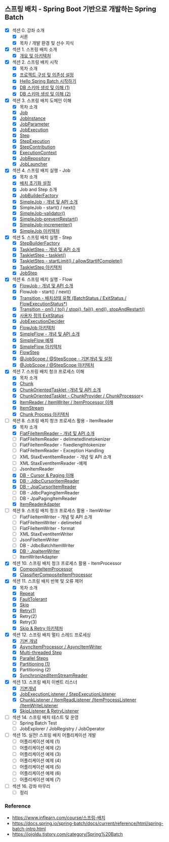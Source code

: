 ## 스프링 배치 - Spring Boot 기반으로 개발하는 Spring Batch

- [x] 섹션 0. 강좌 소개
    - [x] 서론
    - [x] 목차 / 개발 환경 및 선수 지식
- [x] 섹션 1. 스프링 배치 소개
    - [x] [개요 및 아키텍처](https://github.com/hongmoSung/spring-batch/blob/main/docs/section01/archi.md)
- [x] 섹션 2. 스프링 배치 시작
    - [x] 목차 소개
    - [x] [프로젝트 구성 및 의존성 설정](https://github.com/hongmoSung/spring-batch/blob/main/docs/section02/spring-batch-start.md)
    - [x] [Hello Spring Batch 시작하기](https://github.com/hongmoSung/spring-batch/blob/main/docs/section02/hello-batch.md)
    - [x] [DB 스키마 생성 및 이해 (1)](https://github.com/hongmoSung/spring-batch/blob/main/docs/section02/db-shema.md)
    - [x] [DB 스키마 생성 및 이해 (2)](https://github.com/hongmoSung/spring-batch/blob/main/docs/section02/db-shema.md)
- [x] 섹션 3. 스프링 배치 도메인 이해
    - [x] 목차 소개
    - [x] [Job](https://github.com/hongmoSung/spring-batch/blob/main/docs/section03/job.md)
    - [x] [JobInstance](https://github.com/hongmoSung/spring-batch/blob/main/docs/section03/jobinstance.md)
    - [x] [JobParameter](https://github.com/hongmoSung/spring-batch/blob/main/docs/section03/jobParameter.md)
    - [x] [JobExecution](https://github.com/hongmoSung/spring-batch/blob/main/docs/section03/jobExcution.md)
    - [x] [Step](https://github.com/hongmoSung/spring-batch/blob/main/docs/section03/step.md)
    - [x] [StepExecution](https://github.com/hongmoSung/spring-batch/blob/main/docs/section03/stepExecution.md)
    - [x] [StepContribution](https://github.com/hongmoSung/spring-batch/blob/main/docs/section03/stepContribution.md)
    - [x] [ExecutionContext](https://github.com/hongmoSung/spring-batch/blob/main/docs/section03/executionContext.md)
    - [x] [JobRepository](https://github.com/hongmoSung/spring-batch/blob/main/docs/section03/jobRepository.md)
    - [x] [JobLauncher](https://github.com/hongmoSung/spring-batch/blob/main/docs/section03/jobLauncher.md)
- [x] 섹션 4. 스프링 배치 실행 - Job
    - [x] 목차 소개
    - [x] [배치 초기화 설정](https://github.com/hongmoSung/spring-batch/blob/main/docs/section04/init.md)
    - [x] Job and Step 소개
    - [x] [JobBuilderFactory](https://github.com/hongmoSung/spring-batch/blob/main/docs/section04/job-builder.md)
    - [x] [SimpleJob - 개념 및 API 소개](https://github.com/hongmoSung/spring-batch/blob/main/docs/section04/simple-job.md)
    - [x] SimpleJob - start() / next()
    - [x] [SimpleJob-validator()](https://github.com/hongmoSung/spring-batch/blob/main/docs/section04/validator.md)
    - [x] [SimpleJob-preventRestart()](https://github.com/hongmoSung/spring-batch/blob/main/docs/section04/prevent-restart.md)
    - [x] [SimpleJob-incrementer()](https://github.com/hongmoSung/spring-batch/blob/main/docs/section04/incrementer.md)
    - [x] [SimpleJob 아키텍처](https://github.com/hongmoSung/spring-batch/blob/main/docs/section04/simple-job.md)
- [x] 섹션 5. 스프링 배치 실행 - Step
    - [x] [StepBuilderFactory](https://github.com/hongmoSung/spring-batch/blob/main/docs/section05/step-builder-factory.md)
    - [x] [TaskletStep - 개념 및 API 소개](https://github.com/hongmoSung/spring-batch/blob/main/docs/section05/tasklet-step.md)
    - [x] [TaskletStep - tasklet()](https://github.com/hongmoSung/spring-batch/blob/main/docs/section05/tasklet-api.md)
    - [x] [TaskletStep - startLimit() / allowStartIfComplete()](https://github.com/hongmoSung/spring-batch/blob/main/docs/section05/start-limt-allow-start.md)
    - [x] [TaskletStep 아키텍처](https://github.com/hongmoSung/spring-batch/blob/main/docs/section05/tasklet-step.md)
    - [x] [JobStep](https://github.com/hongmoSung/spring-batch/blob/main/docs/section05/job-step.md)
- [x] 섹션 6. 스프링 배치 실행 - Flow
    - [x] [FlowJob - 개념 및 API 소개](https://github.com/hongmoSung/spring-batch/blob/main/docs/section06/flow-job.md)
    - [x] FlowJob - start() / next()
    - [x] [Transition - 배치상태 유형 (BatchStatus / ExitStatus / FlowExecutionStatus*)](https://github.com/hongmoSung/spring-batch/blob/main/docs/section06/status.md)
    - [x] [Transition - on() / to() / stop(), fail(), end(), stopAndRestart()](https://github.com/hongmoSung/spring-batch/blob/main/docs/section06/transition.md)
    - [x] [사용자 정의 ExitStatus](https://github.com/hongmoSung/spring-batch/blob/main/docs/section06/exit-status.md)
    - [x] [JobExecutionDecider](https://github.com/hongmoSung/spring-batch/blob/main/docs/section06/job-execution-decider.md)
    - [x] [FlowJob 아키텍처](https://github.com/hongmoSung/spring-batch/blob/main/docs/section06/flow-job2.md)
    - [x] [SimpleFlow - 개념 및 API 소개](https://github.com/hongmoSung/spring-batch/blob/main/docs/section06/simple-flow-api.md)
    - [x] [SimpleFlow 예제](https://github.com/hongmoSung/spring-batch/blob/main/docs/section06/simple-flow-example.md)
    - [x] [SimpleFlow 아키텍처](https://github.com/hongmoSung/spring-batch/blob/main/docs/section06/simple-flow-example.md)
    - [x] [FlowStep](https://github.com/hongmoSung/spring-batch/blob/main/docs/section06/flow-step.md)
    - [x] [@JobScope / @StepScope - 기본개념 및 설정](https://github.com/hongmoSung/spring-batch/blob/main/docs/section06/scope-basic.md)
    - [x] [@JobScope / @StepScope 아키텍처](https://github.com/hongmoSung/spring-batch/blob/main/docs/section06/scope-arch.md)
- [x] 섹션 7. 스프링 배치 청크 프로세스 이해
    - [x] 목차 소개
    - [x] [Chunk](https://github.com/hongmoSung/spring-batch/blob/main/docs/section07/chunk.md)
    - [x] [ChunkOrientedTasklet -개념 및 API 소개](https://github.com/hongmoSung/spring-batch/blob/main/docs/section07/chunk-oriented-tasklet.md)
    - [x] [ChunkOrientedTasklet - ChunkProvider / ChunkProcessor](https://github.com/hongmoSung/spring-batch/blob/main/docs/section07/chunk-provider.md)<
    - [x] [ItemReader / ItemWriter / ItemProcessor 이해](https://github.com/hongmoSung/spring-batch/blob/main/docs/section07/chunk-process.md)
    - [x] [ItemStream](https://github.com/hongmoSung/spring-batch/blob/main/docs/section07/item-stream.md)
    - [x] [Chunk Process 아키텍처](https://github.com/hongmoSung/spring-batch/blob/main/docs/section07/chunk-process-arch.md)
- [ ] 섹션 8. 스프링 배치 청크 프로세스 활용 - ItemReader
    - [x] 목차 소개
    - [x] [FlatFileItemReader - 개념 및 API 소개](https://github.com/hongmoSung/spring-batch/blob/main/docs/section08/flat-file-item-reader.md)
    - [ ] FlatFileItemReader - delimetedlinetokenizer
    - [ ] FlatFileItemReader - fixedlengthtokenizer
    - [ ] FlatFileItemReader - Exception Handling
    - [ ] XML StaxEventItemReader - 개념 및 API 소개
    - [ ] XML StaxEventItemReader -예제
    - [ ] JsonItemReader
    - [x] [DB - Cursor & Paging 이해](https://github.com/hongmoSung/spring-batch/blob/main/docs/section08/cursor-and-paging.md)
    - [x] [DB - JdbcCursorItemReader](https://github.com/hongmoSung/spring-batch/blob/main/docs/section08/jdbc-cursor-item-reader.md)
    - [x] [DB - JpaCursorItemReader](https://github.com/hongmoSung/spring-batch/blob/main/docs/section08/jpa-cursor-item-reader.md)
    - [ ] DB - JdbcPagingItemReader
    - [ ] DB - JpaPagingItemReader
    - [x] [ItemReaderAdapter](https://github.com/hongmoSung/spring-batch/blob/main/docs/section08/item-reader-adapter.md)
- [ ] 섹션 9. 스프링 배치 청크 프로세스 활용 - ItemWriter
    - [ ] FlatFileItemWriter - 개념 및 API 소개
    - [ ] FlatFileItemWriter - delimeted
    - [ ] FlatFileItemWriter - format
    - [ ] XML StaxEventItemWriter
    - [ ] JsonFileItemWriter
    - [ ] DB - JdbcBatchItemWriter
    - [x] [DB - JpaItemWriter](https://github.com/hongmoSung/spring-batch/blob/main/docs/section09/jpa-item-writer.md)
    - [ ] ItemWriterAdapter
- [x] 섹션 10. 스프링 배치 청크 프로세스 활용 - ItemProcessor
    - [x] [CompositeItemProcessor](https://github.com/hongmoSung/spring-batch/blob/main/docs/section10/composeite-item-processor.md)
    - [x] [ClassifierCompositeItemProcessor](https://github.com/hongmoSung/spring-batch/blob/main/docs/section10/classifier-composite-Item-processor.md)
- [x] 섹션 11. 스프링 배치 반복 및 오류 제어
    - [x] 목차 소개
    - [x] [Repeat](https://github.com/hongmoSung/spring-batch/blob/main/docs/section11/repeat.md)
    - [x] [FaultTolerant](https://github.com/hongmoSung/spring-batch/blob/main/docs/section11/fault-tolerant.md)
    - [x] [Skip](https://github.com/hongmoSung/spring-batch/blob/main/docs/section11/skip.md)
    - [x] [Retry(1)](https://github.com/hongmoSung/spring-batch/blob/main/docs/section11/retry.md)
    - [x] Retry(2)
    - [x] Retry(3)
    - [x] [Skip & Retry 아키텍처](https://github.com/hongmoSung/spring-batch/blob/main/docs/section11/skip-and-retry-arch.md)
- [x] 섹션 12. 스프링 배치 멀티 스레드 프로세싱
    - [x] [기본 개념](https://github.com/hongmoSung/spring-batch/blob/main/docs/section12/basic-concep.md)
    - [x] [AsyncItemProcessor / AsyncItemWriter](https://github.com/hongmoSung/spring-batch/blob/main/docs/section12/async-item-processor-writer.md)
    - [x] [Multi-threaded Step](https://github.com/hongmoSung/spring-batch/blob/main/docs/section12/multi-threaded-step.md)
    - [x] [Parallel Steps](https://github.com/hongmoSung/spring-batch/blob/main/docs/section12/parallel-steps.md)
    - [x] [Partitioning (1)](https://github.com/hongmoSung/spring-batch/blob/main/docs/section12/partitioning.md)
    - [x] Partitioning (2)
    - [x] [SynchronizedItemStreamReader](https://github.com/hongmoSung/spring-batch/blob/main/docs/section12/synchronized-item-stream.md)
- [x] 섹션 13. 스프링 배치 이벤트 리스너
    - [x] [기본개념](https://github.com/hongmoSung/spring-batch/blob/main/docs/section13/listener.md)
    - [x] [JobExecutionListener / StepExecutionListener](https://github.com/hongmoSung/spring-batch/blob/main/docs/section13/job-and-step-listener.md)
    - [x] [ChunkListener / ItemReadListener /ItemProcessListener /ItemWriteListener](https://github.com/hongmoSung/spring-batch/blob/main/docs/section13/job-and-step-listeners.md)
    - [x] [SkipListener & RetryListener](https://github.com/hongmoSung/spring-batch/blob/main/docs/section13/skip-retry-listener.md)
- [ ] 섹션 14. 스프링 배치 테스트 및 운영
    - [ ] Spring Batch Test
    - [ ] JobExplorer / JobRegistry / JobOperator
- [ ] 섹션 15. 실전! 스프링 배치 어플리케이션 개발
    - [ ] 어플리케이션 예제 (1)
    - [ ] 어플리케이션 예제 (2)
    - [ ] 어플리케이션 예제 (3)
    - [ ] 어플리케이션 예제 (4)
    - [ ] 어플리케이션 예제 (5)
    - [ ] 어플리케이션 예제 (6)
    - [ ] 어플리케이션 예제 (7)
- [ ] 섹션 16. 강좌 마무리
    - [ ] 정리

### Reference

- https://www.inflearn.com/course/스프링-배치
- https://docs.spring.io/spring-batch/docs/current/reference/html/spring-batch-intro.html
- https://jojoldu.tistory.com/category/Spring%20Batch
